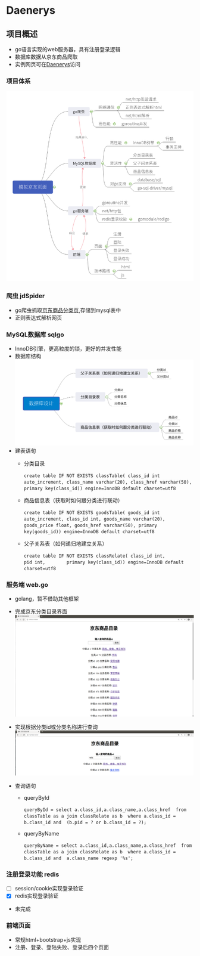 # Daenerys


## 项目概述
* go语言实现的web服务器，具有注册登录逻辑
* 数据库数据从京东商品爬取
* 实例网页可在[Daenerys](http://154.8.143.128:18080)访问

### 项目体系    
![](root/static/struct2.png)


### 爬虫 jdSpider
* go爬虫抓取[京东商品分类页](https://www.jd.com/allSort.aspx),存储到mysql表中
* 正则表达式解析网页


### MySQL数据库 sqlgo
* InnoDB引擎，更高粒度的锁，更好的并发性能
* 数据库结构
![](root/static/db2.png)
* 建表语句
    * 分类目录
    
        `create table IF NOT EXISTS classTable(
         								class_id int auto_increment,
         								class_name varchar(20),
         								class_href varchar(50),
         								primary key(class_id))
         								engine=InnoDB default charset=utf8
         								`
        
    * 商品信息表（获取时如何跟分类进行联动）
    
        `create table IF NOT EXISTS goodsTable(
         								goods_id int auto_increment,
         								class_id int,
         								goods_name varchar(20),
         								goods_price float,
         								goods_href varchar(50),
         								primary key(goods_id))
         								engine=InnoDB default charset=utf8
         								`
    * 父子关系表（如何递归地建立关系）
    
        `create table IF NOT EXISTS classRelate(
        class_id int,        pid int,        primary key(class_id))
        engine=InnoDB default charset=utf8`


### 服务端 web.go
* golang，暂不借助其他框架
* 完成京东分类目录界面
![](root/static/jdClass.png)
* 实现根据分类id或分类名称进行查询
    ![根据分类id或分类名称进行查询](root/static/jdClass2.png)
   
* 查询语句
    * queryById  
    
        `queryById = select a.class_id,a.class_name,a.class_href 
     					from classTable as a join classRelate as b 
     					where a.class_id = b.class_id and 
     					(b.pid = ? or b.class_id = ?);` 
    * queryByName
    
        `queryByName = select a.class_id,a.class_name,a.class_href 
      						from classTable as a join classRelate as b 
      						where a.class_id = b.class_id and 
      						a.class_name regexp '%s';`
   


### 注册登录功能 redis
- [ ] session/cookie实现登录验证
- [x] redis实现登录验证
- 未完成


### 前端页面
* 常规html+bootstrap+js实现
* 注册、登录、登陆失败、登录后四个页面


